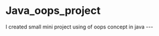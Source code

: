# Java_oops_project
I created small mini project using of oops concept in java                     ---
